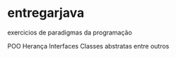 # entregarjava

exercicios de paradigmas da programação

POO
Herança
Interfaces 
Classes abstratas
entre outros


